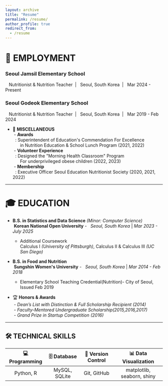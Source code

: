 ```yaml
---
layout: archive
title: "Resume"
permalink: /resume/
author_profile: true
redirect_from:
  - /resume
---
```


# 💼 EMPLOYMENT
### Seoul Jamsil Elementary School    
&nbsp;&nbsp; Nutritionist & Nutrition Teacher &nbsp;| &nbsp; Seoul, South Korea &nbsp;| &nbsp; Mar 2024 - Present    
### Seoul Godeok Elementary School    
&nbsp;&nbsp; Nutritionist & Nutrition Teacher  &nbsp;| &nbsp; Seoul, South Korea &nbsp;| &nbsp; Mar 2019 - Feb 2024    
 

- 🏅 **MISCELLANEOUS**  
&nbsp;- **Awards**  
&nbsp; : Superintendent of Education's Commendation For Excellence  
&nbsp;&nbsp;&nbsp;&nbsp;&nbsp; in Nutrition Education & School Lunch Program (2021, 2022)  
&nbsp;- **Volunteer Experience**  
&nbsp; : Designed the "Morning Health Classroom" Program   
&nbsp;&nbsp;&nbsp;&nbsp;&nbsp; For underprivileged obese children (2022, 2023)  
&nbsp;- **Membership**  
&nbsp; : Executive Officer Seoul Education Nutritionist Society (2020, 2021, 2022)

---

# 🎓 EDUCATION

- **B.S. in Statistics and Data Science** *(Minor: Computer Science)*  
&nbsp;**Korean National Open University**  - &nbsp; *Seoul, South Korea* |  *Mar 2023 - July 2025*  
  - Additional Coursework  
  Calculus Ⅰ *(University of Pittsburgh)*, Calculus Ⅱ & Calculus Ⅲ *(UC San Diego)*  

- **B.S. in Food and Nutrition**  
&nbsp;**Sungshin Women's University**  - &nbsp; *Seoul, South Korea* |  *Mar 2014 - Feb 2018*  
  - Elementary School Teaching Credential(Nutrition)- City of Seoul, Issued Feb 2019
  
-  🏆 **Honors & Awards**  
&nbsp;- *Dean’s List with Distinction & Full Scholarship Recipient (2014)*  
&nbsp;- *Faculty-Mentored Undergraduate Scholarship(2015,2016,2017)*  
&nbsp;- *Grand Prize in Startup Competition (2016)*  

---

## 🛠 TECHNICAL SKILLS

| 💻 Programming | 🗄 Database  | 📝 Version Control | 📊 Data Visualization  | 
|:---:|:---:|:---:|:---:|
| Python, R |  MySQL, SQLite  | Git, GitHub | matplotlib, seaborn, shiny  |
